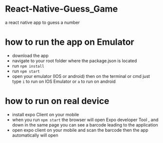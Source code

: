 # React-Native-Guess_Game
a react native app to guess a number

# how to run the app on Emulator
- download the app
- navigate to your root folder where the package.json is located 
- run `npm install`
- run `npm start` 
- open your emulator (IOS or android) then on the terminal or cmd just type `i` to run on IOS Emulator or `a` to run on android

# how to run on real device
- install expo Client on your mobile 
- when you run `npm start` the browser will open Expo developer Tool , and down in the same page you can see a barcode leading to the application 
- open expo client on your mobile and scan the barcode then the app automatically will open
